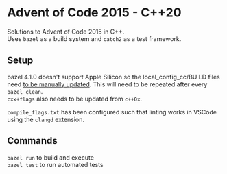 # Advent of Code 2015 - C++20

Solutions to Advent of Code 2015 in C++.  
Uses `bazel` as a build system and `catch2` as a test framework.

## Setup 
bazel 4.1.0 doesn't support Apple Silicon so the local_config_cc/BUILD files need [to be manually updated](https://github.com/bazelbuild/bazel/issues/13514#issuecomment-847917936). This will need to be repeated after every `bazel clean`.  
`cxx+flags` also needs to be updated from `c++0x`.  

`compile_flags.txt` has been configured such that linting works in VSCode using the `clangd` extension.

## Commands
`bazel run` to build and execute  
`bazel test` to run automated tests

